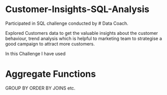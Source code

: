 # Customer-Insights-SQL-Analysis
Participated in SQL challenge conducted by # Data Coach.

Explored Customers data to get the valuable insights about the customer behaviour, trend analysis which is helpful to marketing team to strategise a good campaign to attract more customers.

In this Challenge I have used
# Aggregate Functions
GROUP BY 
ORDER BY
JOINS etc.
